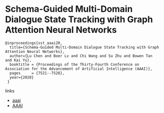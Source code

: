 # Schema-Guided Multi-Domain Dialogue State Tracking with Graph Attention Neural Networks

```
@inproceedings{sst_aaai20,
  title={Schema-Guided Multi-Domain Dialogue State Tracking with Graph Attention Neural Networks},
  author={Lu Chen and Boer Lv and Chi Wang and Su Zhu and Bowen Tan and Kai Yu},
  booktitle = {Proceedings of the Thirty-Fourth Conference on Association for the Advancement of Artificial Intelligence (AAAI)},
  pages	    = {7521--7528},
  year={2020}
 }
```

links
- [aaai](https://aaai.org/Papers/AAAI/2020GB/AAAI-ChenL.10030.pdf)
- [AAAI](https://aaai.org/ojs/index.php/AAAI/article/view/6250)